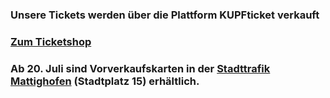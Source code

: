 ### Unsere Tickets werden über die Plattform KUPFticket verkauft
### <a href="https://nycmm.kupfticket.at/" target="_blank">Zum Ticketshop</a>
### Ab 20. Juli sind Vorverkaufskarten in der <a href="https://mattighofen-erleben.at/betrieb/stadttrafik-mattighofen/" target="_blank">Stadttrafik Mattighofen</a> (Stadtplatz 15) erhältlich. 
